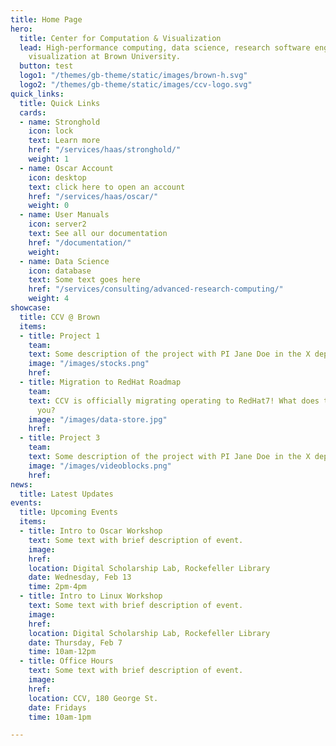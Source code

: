 ```yaml
---
title: Home Page
hero:
  title: Center for Computation & Visualization
  lead: High-performance computing, data science, research software engineering, and
    visualization at Brown University.
  button: test
  logo1: "/themes/gb-theme/static/images/brown-h.svg"
  logo2: "/themes/gb-theme/static/images/ccv-logo.svg"
quick_links:
  title: Quick Links
  cards:
  - name: Stronghold
    icon: lock
    text: Learn more
    href: "/services/haas/stronghold/"
    weight: 1
  - name: Oscar Account
    icon: desktop
    text: click here to open an account
    href: "/services/haas/oscar/"
    weight: 0
  - name: User Manuals
    icon: server2
    text: See all our documentation
    href: "/documentation/"
    weight:
  - name: Data Science
    icon: database
    text: Some text goes here
    href: "/services/consulting/advanced-research-computing/"
    weight: 4
showcase:
  title: CCV @ Brown
  items:
  - title: Project 1
    team:
    text: Some description of the project with PI Jane Doe in the X department.
    image: "/images/stocks.png"
    href:
  - title: Migration to RedHat Roadmap
    team:
    text: CCV is officially migrating operating to RedHat7! What does this mean for
      you?
    image: "/images/data-store.jpg"
    href:
  - title: Project 3
    team:
    text: Some description of the project with PI Jane Doe in the X department.
    image: "/images/videoblocks.png"
    href:
news:
  title: Latest Updates
events:
  title: Upcoming Events
  items:
  - title: Intro to Oscar Workshop
    text: Some text with brief description of event.
    image:
    href:
    location: Digital Scholarship Lab, Rockefeller Library
    date: Wednesday, Feb 13
    time: 2pm-4pm
  - title: Intro to Linux Workshop
    text: Some text with brief description of event.
    image:
    href:
    location: Digital Scholarship Lab, Rockefeller Library
    date: Thursday, Feb 7
    time: 10am-12pm
  - title: Office Hours
    text: Some text with brief description of event.
    image:
    href:
    location: CCV, 180 George St.
    date: Fridays
    time: 10am-1pm

---
```

